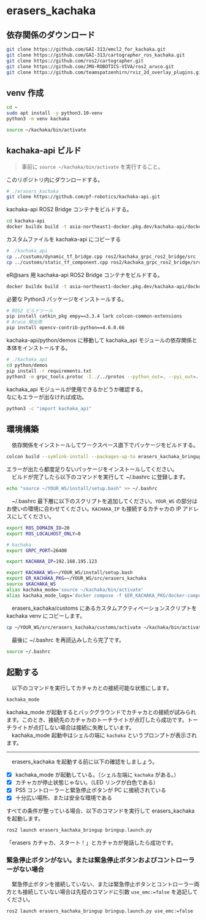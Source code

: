 # erasers_kachaka
## 依存関係のダウンロード
```bash
git clone https://github.com/GAI-313/emcl2_for_kachaka.git
git clone https://github.com/GAI-313/cartographer_ros_kachaka.git
git clone https://github.com/ros2/cartographer.git
git clone https://github.com/JMU-ROBOTICS-VIVA/ros2_aruco.git
git clone https://github.com/teamspatzenhirn/rviz_2d_overlay_plugins.git
```

## venv 作成
```bash
cd ~
sudo apt install -y python3.10-venv
python3 -m venv kachaka
```
```bash
source ~/kachaka/bin/activate
```

## kachaka-api ビルド
> 事前に `source ~/kachaka/bin/activate` を実行すること。

このリポジトリ内にダウンロードする。
```bash
# ./erasers_kachaka
git clone https://github.com/pf-robotics/kachaka-api.git
```
kachaka-api ROS2 Bridge コンテナをビルドする。
```bash
cd kachaka-api
docker buildx build -t asia-northeast1-docker.pkg.dev/kachaka-api/docker/kachaka-grpc-ros2-bridge:base --target kachaka-grpc-ros2-bridge -f Dockerfile.ros2 . --build-arg BASE_ARCH=x86_64 --load
```
カスタムファイルを kachaka-api にコピーする
```bash
# ./kachaka_api
cp ../custums/dynamic_tf_bridge.cpp ros2/kachaka_grpc_ros2_bridge/src
cp ../customs/static_tf_component.cpp ros2/kachaka_grpc_ros2_bridge/src/component
```
eR@sars 用 kachaka-api ROS2 Bridge コンテナをビルドする。
```bash
docker buildx build -t asia-northeast1-docker.pkg.dev/kachaka-api/docker/kachaka-grpc-ros2-bridge:fcsc --target kachaka-grpc-ros2-bridge -f Dockerfile.ros2 . --build-arg BASE_ARCH=x86_64 --load
```
必要な Python3 パッケージをインストールする。
```bash
# ROS2 ビルドツール
pip install catkin_pkg empy==3.3.4 lark colcon-common-extensions
# Aruco 検出用
pip install opencv-contrib-python==4.6.0.66
```
kachaka-api/python/demos に移動して kachaka_api モジュールの依存関係と本体をインストールする。
```bash
# ./kachaka_api
cd python/demos
pip install -r requirements.txt
python3 -m grpc_tools.protoc -I../../protos --python_out=. --pyi_out=. --grpc_python_out=. ../../protos/kachaka-api.proto
```
kachaka_api モジュールが使用できるかどうか確認する。<br>
なにもエラーが出なければ成功。
```bash
python3 -c "import kachaka_api" 
```

## 環境構築
　依存関係をインストールしてワークスペース直下でパッケージをビルドする。
```bash
colcon build --symlink-install --packages-up-to erasers_kachaka_bringup
```
エラーが出たら都度足りないパッケージをインストールしてください。<br>
　ビルドが完了したら以下のコマンドを実行して ~/.bashrc に登録します。
```bash
echo "source ~/YOUR_WS/install/setup.bash" >> ~/.bashrc
```
　~/.bashrc 最下層に以下のスクリプトを追加してください。`YOUR_WS` の部分はお使いの環境に合わせてください。`KACHAKA_IP` も接続するカチャカの IP アドレスにしてください。
```bash
export ROS_DOMAIN_ID=20
export ROS_LOCALHOST_ONLY=0

# kachaka
export GRPC_PORT=26400

export KACHAKA_IP=192.168.195.123

export KACHAKA_WS=~/YOUR_WS/install/setup.bash
export ER_KACHAKA_PKG=~/YOUR_WS/src/erasers_kachaka
source $KACHAKA_WS
alias kachaka_mode='source ~/kachaka/bin/activate'
alias kachaka_mode_logs='docker compose -f $ER_KACHAKA_PKG/docker-compose.yaml logs'
```
　erasers_kachaka/customs にあるカスタムアクティベーションスクリプトを kachaka venv にコピーします。
```bash
cp ~/YOUR_WS/src/erasers_kachaka/customs/activate ~/kachaka/bin/activate
```
　最後に ~/.bashrc を再読込みしたら完了です。
```bash
source ~/.bashrc
```

## 起動する
　以下のコマンドを実行してカチャカとの接続可能な状態にします。
```bash
kachaka_mode
```
kachaka_mode が起動するとバックグラウンドでカチャカとの接続が試みられます。このとき、接続先のカチャカのトーチライトが点灯したら成功です。トーチライトが点灯しない場合は接続に失敗しています。<br>
　kachaka_mode 起動中はシェルの端に `kachaka` というプロンプトが表示されます。

---

　erasers_kachaka を起動する前に以下の確認をしましょう。

- [x] kachaka_mode が起動している。（シェル左端に `kachaka` がある。）
- [x] カチャカが停止状態じゃない。（LED リングが白色である）
- [x] PS5 コントローラーと緊急停止ボタンが PC に接続されている
- [x] 十分広い場所、または安全な環境である

すべての条件が整っている場合、以下のコマンドを実行して erasers_kachaka を起動します。
```bash
ros2 launch erasers_kachaka_bringup bringup.launch.py
```
「erasers カチャカ、スタート！」とカチャカが発話したら成功です。

### 緊急停止ボタンがない。または緊急停止ボタンおよびコントローラーがない場合
　緊急停止ボタンを接続していない、または緊急停止ボタンとコントローラー両方とも接続していない場合は先程のコマンドに引数 `use_emc:=false` を追記してください。
```bash
ros2 launch erasers_kachaka_bringup bringup.launch.py use_emc:=false
```
